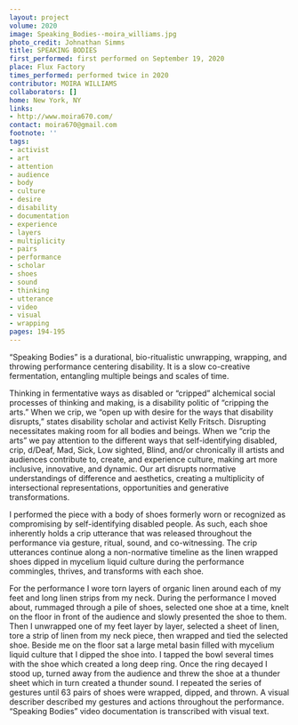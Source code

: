 ```yaml
---
layout: project
volume: 2020
image: Speaking_Bodies--moira_williams.jpg
photo_credit: Johnathan Simms
title: SPEAKING BODIES
first_performed: first performed on September 19, 2020
place: Flux Factory
times_performed: performed twice in 2020
contributor: MOIRA WILLIAMS
collaborators: []
home: New York, NY
links:
- http://www.moira670.com/
contact: moira670@gmail.com
footnote: ''
tags:
- activist
- art
- attention
- audience
- body
- culture
- desire
- disability
- documentation
- experience
- layers
- multiplicity
- pairs
- performance
- scholar
- shoes
- sound
- thinking
- utterance
- video
- visual
- wrapping
pages: 194-195
---
```

“Speaking Bodies” is a durational, bio-ritualistic unwrapping, wrapping, and throwing performance centering disability. It is a slow co-creative fermentation, entangling multiple beings and scales of time. 

Thinking in fermentative ways as disabled or “cripped” alchemical social processes of thinking and making, is a disability politic of “cripping the arts.” When we crip, we “open up with desire for the ways that disability disrupts,” states disability scholar and activist Kelly Fritsch. Disrupting necessitates making room for all bodies and beings. When we “crip the arts” we pay attention to the different ways that self-identifying disabled, crip, d/Deaf, Mad, Sick, Low sighted, Blind, and/or chronically ill artists and audiences contribute to, create, and experience culture, making art more inclusive, innovative, and dynamic. Our art disrupts normative understandings of difference and aesthetics, creating a multiplicity of intersectional representations, opportunities and generative transformations.

I performed the piece with a body of shoes formerly worn or recognized as compromising by self-identifying disabled people. As such, each shoe inherently holds a crip utterance that was released throughout the performance via gesture, ritual, sound, and co-witnessing. The crip utterances continue along a non-normative timeline as the linen wrapped shoes dipped in mycelium liquid culture during the performance commingles, thrives, and transforms with each shoe.

For the performance I wore torn layers of organic linen around each of my feet and long linen strips from my neck. During the performance I moved about, rummaged through a pile of shoes, selected one shoe at a time, knelt on the floor in front of the audience and slowly presented the shoe to them. Then I unwrapped one of my feet layer by layer, selected a sheet of linen, tore a strip of linen from my neck piece, then wrapped and tied the selected shoe. Beside me on the floor sat a large metal basin filled with mycelium liquid culture that I dipped the shoe into. I tapped the bowl several times with the shoe which created a long deep ring. Once the ring decayed I stood up, turned away from the audience and threw the shoe at a thunder sheet which in turn created a thunder sound. I repeated the series of gestures until 63 pairs of shoes were wrapped, dipped, and thrown. A visual describer described my gestures and actions throughout the performance. “Speaking Bodies” video documentation is transcribed with visual text.